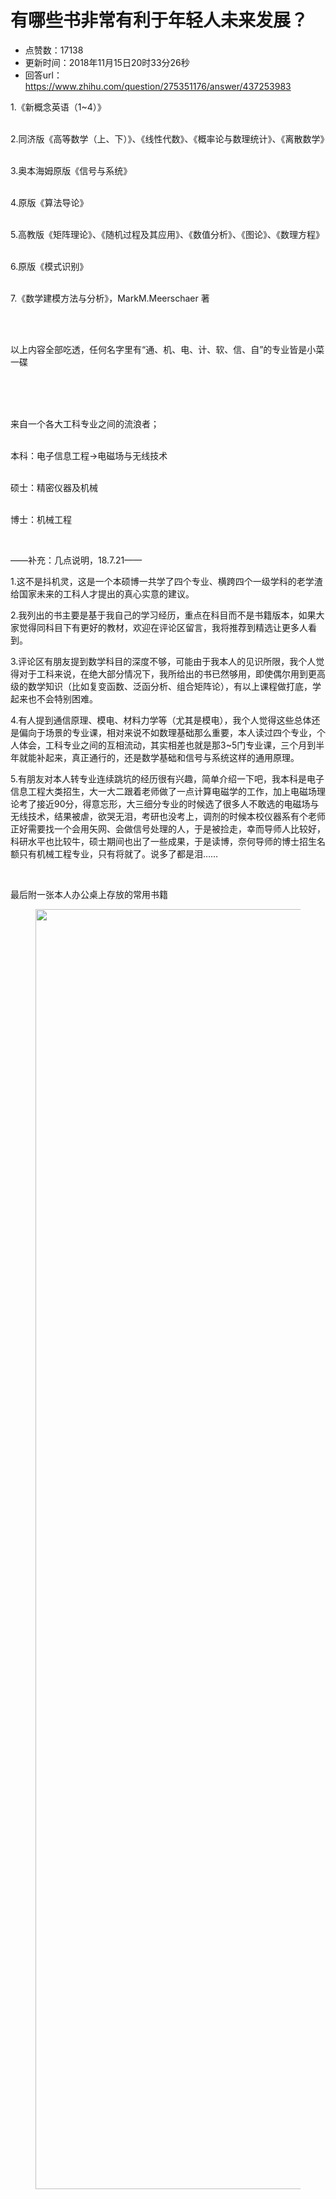 # 有哪些书非常有利于年轻人未来发展？
- 点赞数：17138
- 更新时间：2018年11月15日20时33分26秒
- 回答url：https://www.zhihu.com/question/275351176/answer/437253983
<body>
 <p data-pid="V9ov41-4">1.《新概念英语（1~4）》</p>
 <p data-pid="9LbbTYqo"><br>
  2.同济版《高等数学（上、下）》、《线性代数》、《概率论与数理统计》、《离散数学》</p>
 <p data-pid="NSk8_hsA"><br>
  3.奥本海姆原版《信号与系统》</p>
 <p data-pid="0jKwNHGh"><br>
  4.原版《算法导论》</p>
 <p data-pid="4SRtxMcm"><br>
  5.高教版《矩阵理论》、《随机过程及其应用》、《数值分析》、《图论》、《数理方程》</p>
 <p data-pid="QzbQ2iq2"><br>
  6.原版《模式识别》</p>
 <p data-pid="vR9jGXdc"><br>
  7.《数学建模方法与分析》，MarkM.Meerschaer 著</p>
 <p class="ztext-empty-paragraph"><br></p>
 <p data-pid="tLwqc8ep"><br>
  以上内容全部吃透，任何名字里有“通、机、电、计、软、信、自”的专业皆是小菜一碟</p>
 <p class="ztext-empty-paragraph"><br></p>
 <p data-pid="3dSA5kUN"><br><br>
  来自一个各大工科专业之间的流浪者；</p>
 <p data-pid="5eaKQmut"><br>
  本科：电子信息工程-&gt;电磁场与无线技术</p>
 <p data-pid="Po_ZRGAH"><br>
  硕士：精密仪器及机械</p>
 <p data-pid="01Dac74D"><br>
  博士：机械工程</p>
 <p class="ztext-empty-paragraph"><br></p>
 <p data-pid="VYAJMw4v">——补充：几点说明，18.7.21——</p>
 <p data-pid="WWH2DNQg">1.这不是抖机灵，这是一个本硕博一共学了四个专业、横跨四个一级学科的老学渣给国家未来的工科人才提出的真心实意的建议。</p>
 <p data-pid="mPbfTe79">2.我列出的书主要是基于我自己的学习经历，重点在科目而不是书籍版本，如果大家觉得同科目下有更好的教材，欢迎在评论区留言，我将推荐到精选让更多人看到。</p>
 <p data-pid="vF3vGu-E">3.评论区有朋友提到数学科目的深度不够，可能由于我本人的见识所限，我个人觉得对于工科来说，在绝大部分情况下，我所给出的书已然够用，即使偶尔用到更高级的数学知识（比如复变函数、泛函分析、组合矩阵论），有以上课程做打底，学起来也不会特别困难。</p>
 <p data-pid="K2gVZRu2">4.有人提到通信原理、模电、材料力学等（尤其是模电），我个人觉得这些总体还是偏向于场景的专业课，相对来说不如数理基础那么重要，本人读过四个专业，个人体会，工科专业之间的互相流动，其实相差也就是那3~5门专业课，三个月到半年就能补起来，真正通行的，还是数学基础和信号与系统这样的通用原理。</p>
 <p data-pid="YWC_4BN4">5.有朋友对本人转专业连续跳坑的经历很有兴趣，简单介绍一下吧，我本科是电子信息工程大类招生，大一大二跟着老师做了一点计算电磁学的工作，加上电磁场理论考了接近90分，得意忘形，大三细分专业的时候选了很多人不敢选的电磁场与无线技术，结果被虐，欲哭无泪，考研也没考上，调剂的时候本校仪器系有个老师正好需要找一个会用矢网、会做信号处理的人，于是被捡走，幸而导师人比较好，科研水平也比较牛，硕士期间也出了一些成果，于是读博，奈何导师的博士招生名额只有机械工程专业，只有将就了。说多了都是泪……</p>
 <p class="ztext-empty-paragraph"><br></p>
 <p data-pid="qOcz-HIC">最后附一张本人办公桌上存放的常用书籍</p>
 <figure data-size="normal">
  <img src="https://pic1.zhimg.com/50/v2-f676be2565b183c4322b54877ec135a5_720w.jpg?source=1940ef5c" data-rawwidth="2048" data-rawheight="1536" data-size="normal" data-original-token="v2-dafe7206c18b71c27ae3102bbebebc76" data-default-watermark-src="https://pica.zhimg.com/50/v2-841e83dd9343d45582c47106b5af84d0_720w.jpg?source=1940ef5c" class="origin_image zh-lightbox-thumb" width="2048" data-original="https://pica.zhimg.com/v2-f676be2565b183c4322b54877ec135a5_r.jpg?source=1940ef5c">
 </figure>
 <p></p>
</body>
